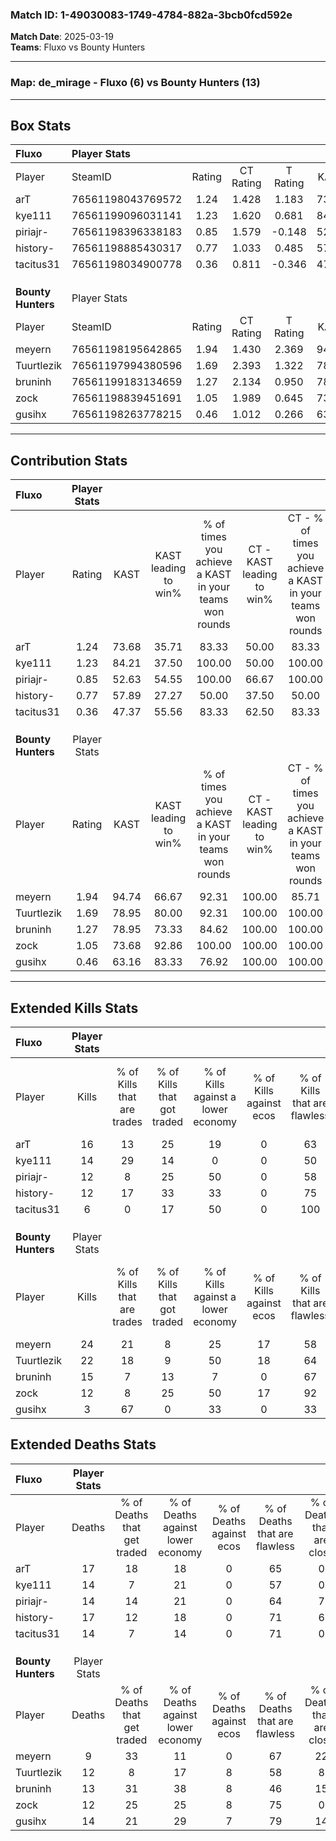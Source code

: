 ### Match ID: 1-49030083-1749-4784-882a-3bcb0fcd592e  
**Match Date**: 2025-03-19  
**Teams**: Fluxo vs Bounty Hunters  

---  

### **Map**: de_mirage - Fluxo (6) vs Bounty Hunters (13)  
---  

## Box Stats  

| **Fluxo**          | Player Stats      |        |           |          |       |       |       |         |        |      |     |
| :- | :- | :-: | :-: | :-: | :-: | :-: | :-: | :-: | :-: | :-: | :-: |
| Player             | SteamID           | Rating | CT Rating | T Rating | KAST  |  ADR  | Kills | Assists | Deaths | K/D  | HS% |
| arT                | 76561198043769572 |  1.24  |   1.428   |  1.183   | 73.68 | 116.2 |  16   |    4    |   17   | 0.94 | 68  |
| kye111             | 76561199096031141 |  1.23  |   1.620   |  0.681   | 84.21 | 91.7  |  14   |    4    |   14   | 1.00 | 57  |
| piriajr-           | 76561198396338183 |  0.85  |   1.579   |  -0.148  | 52.63 | 74.1  |  12   |    2    |   14   | 0.86 | 41  |
| history-           | 76561198885430317 |  0.77  |   1.033   |  0.485   | 57.89 | 67.6  |  12   |    1    |   17   | 0.71 | 50  |
| tacitus31          | 76561198034900778 |  0.36  |   0.811   |  -0.346  | 47.37 | 18.4  |   6   |    2    |   14   | 0.43 | 16  |
|                    |                   |        |           |          |       |       |       |         |        |      |     |
|                    |                   |        |           |          |       |       |       |         |        |      |     |
|                    |                   |        |           |          |       |       |       |         |        |      |     |
| **Bounty Hunters** | Player Stats      |        |           |          |       |       |       |         |        |      |     |
| Player             | SteamID           | Rating | CT Rating | T Rating | KAST  |  ADR  | Kills | Assists | Deaths | K/D  | HS% |
| meyern             | 76561198195642865 |  1.94  |   1.430   |  2.369   | 94.74 | 101.5 |  24   |    4    |   9    | 2.67 | 37  |
| Tuurtlezik         | 76561197994380596 |  1.69  |   2.393   |  1.322   | 78.95 | 114.9 |  22   |    3    |   12   | 1.83 | 54  |
| bruninh            | 76561199183134659 |  1.27  |   2.134   |  0.950   | 78.95 | 89.7  |  15   |    6    |   13   | 1.15 | 80  |
| zock               | 76561198839451691 |  1.05  |   1.989   |  0.645   | 73.68 | 68.5  |  12   |    5    |   12   | 1.00 | 33  |
| gusihx             | 76561198263778215 |  0.46  |   1.012   |  0.266   | 63.16 | 46.4  |   3   |    8    |   14   | 0.21 | 33  |
---  

## Contribution Stats  

| **Fluxo**          | Player Stats |       |                      |                                                        |                           |                                                             |                          |                                                            |
| :- | :-: | :-: | :-: | :-: | :-: | :-: | :-: | :-: |
| Player             |    Rating    | KAST  | KAST leading to win% | % of times you achieve a KAST in your teams won rounds | CT - KAST leading to win% | CT - % of times you achieve a KAST in your teams won rounds | T - KAST leading to win% | T - % of times you achieve a KAST in your teams won rounds |
| arT                |     1.24     | 73.68 |        35.71         |                         83.33                          |           50.00           |                            83.33                            |           0.00           |                            0.00                            |
| kye111             |     1.23     | 84.21 |        37.50         |                         100.00                         |           50.00           |                           100.00                            |           0.00           |                            0.00                            |
| piriajr-           |     0.85     | 52.63 |        54.55         |                         100.00                         |           66.67           |                           100.00                            |           0.00           |                            0.00                            |
| history-           |     0.77     | 57.89 |        27.27         |                         50.00                          |           37.50           |                            50.00                            |           0.00           |                            0.00                            |
| tacitus31          |     0.36     | 47.37 |        55.56         |                         83.33                          |           62.50           |                            83.33                            |           0.00           |                            0.00                            |
|                    |              |       |                      |                                                        |                           |                                                             |                          |                                                            |
|                    |              |       |                      |                                                        |                           |                                                             |                          |                                                            |
|                    |              |       |                      |                                                        |                           |                                                             |                          |                                                            |
| **Bounty Hunters** | Player Stats |       |                      |                                                        |                           |                                                             |                          |                                                            |
| Player             |    Rating    | KAST  | KAST leading to win% | % of times you achieve a KAST in your teams won rounds | CT - KAST leading to win% | CT - % of times you achieve a KAST in your teams won rounds | T - KAST leading to win% | T - % of times you achieve a KAST in your teams won rounds |
| meyern             |     1.94     | 94.74 |        66.67         |                         92.31                          |          100.00           |                            85.71                            |          50.00           |                           100.00                           |
| Tuurtlezik         |     1.69     | 78.95 |        80.00         |                         92.31                          |          100.00           |                           100.00                            |          62.50           |                           83.33                            |
| bruninh            |     1.27     | 78.95 |        73.33         |                         84.62                          |          100.00           |                           100.00                            |          50.00           |                           66.67                            |
| zock               |     1.05     | 73.68 |        92.86         |                         100.00                         |          100.00           |                           100.00                            |          85.71           |                           100.00                           |
| gusihx             |     0.46     | 63.16 |        83.33         |                         76.92                          |          100.00           |                           100.00                            |          60.00           |                           50.00                            |
---  

## Extended Kills Stats  

| **Fluxo**          | Player Stats |                            |                            |                                    |                         |                              |                                 |                                       |                    |           |
| :- | :-: | :-: | :-: | :-: | :-: | :-: | :-: | :-: | :-: | :-: |
| Player             |    Kills     | % of Kills that are trades | % of Kills that got traded | % of Kills against a lower economy | % of Kills against ecos | % of Kills that are flawless | % of Kills that are close duels | % of Kills that are assisted by flash | Pistol Round Kills | AWP Kills |
| arT                |      16      |             13             |             25             |                 19                 |            0            |              63              |               13                |                   6                   |         0          |     0     |
| kye111             |      14      |             29             |             14             |                 0                  |            0            |              50              |               14                |                   0                   |         0          |     1     |
| piriajr-           |      12      |             8              |             25             |                 50                 |            0            |              58              |               17                |                   0                   |         2          |     1     |
| history-           |      12      |             17             |             33             |                 33                 |            0            |              75              |                8                |                   0                   |         5          |     0     |
| tacitus31          |      6       |             0              |             17             |                 50                 |            0            |             100              |                0                |                   0                   |         0          |     0     |
|                    |              |                            |                            |                                    |                         |                              |                                 |                                       |                    |           |
|                    |              |                            |                            |                                    |                         |                              |                                 |                                       |                    |           |
|                    |              |                            |                            |                                    |                         |                              |                                 |                                       |                    |           |
| **Bounty Hunters** | Player Stats |                            |                            |                                    |                         |                              |                                 |                                       |                    |           |
| Player             |    Kills     | % of Kills that are trades | % of Kills that got traded | % of Kills against a lower economy | % of Kills against ecos | % of Kills that are flawless | % of Kills that are close duels | % of Kills that are assisted by flash | Pistol Round Kills | AWP Kills |
| meyern             |      24      |             21             |             8              |                 25                 |           17            |              58              |                0                |                   0                   |         3          |     0     |
| Tuurtlezik         |      22      |             18             |             9              |                 50                 |           18            |              64              |                0                |                   5                   |         0          |     5     |
| bruninh            |      15      |             7              |             13             |                 7                  |            0            |              67              |                7                |                   7                   |         0          |     3     |
| zock               |      12      |             8              |             25             |                 50                 |           17            |              92              |                0                |                   0                   |         4          |     1     |
| gusihx             |      3       |             67             |             0              |                 33                 |            0            |              33              |               33                |                   0                   |         0          |     1     |
## Extended Deaths Stats  

| **Fluxo**          | Player Stats |                             |                                   |                          |                               |                            |                           |               |
| :- | :-: | :-: | :-: | :-: | :-: | :-: | :-: | :-: |
| Player             |    Deaths    | % of Deaths that get traded | % of Deaths against lower economy | % of Deaths against ecos | % of Deaths that are flawless | % of Deaths that are close | % of Deaths while blinded | Deaths to AWP |
| arT                |      17      |             18              |                18                 |            0             |              65               |             0              |             0             |       1       |
| kye111             |      14      |              7              |                21                 |            0             |              57               |             0              |             0             |       2       |
| piriajr-           |      14      |             14              |                21                 |            0             |              64               |             7              |             7             |       1       |
| history-           |      17      |             12              |                18                 |            0             |              71               |             6              |             6             |       2       |
| tacitus31          |      14      |              7              |                14                 |            0             |              71               |             0              |             0             |       1       |
|                    |              |                             |                                   |                          |                               |                            |                           |               |
|                    |              |                             |                                   |                          |                               |                            |                           |               |
|                    |              |                             |                                   |                          |                               |                            |                           |               |
| **Bounty Hunters** | Player Stats |                             |                                   |                          |                               |                            |                           |               |
| Player             |    Deaths    | % of Deaths that get traded | % of Deaths against lower economy | % of Deaths against ecos | % of Deaths that are flawless | % of Deaths that are close | % of Deaths while blinded | Deaths to AWP |
| meyern             |      9       |             33              |                11                 |            0             |              67               |             22             |             0             |       2       |
| Tuurtlezik         |      12      |              8              |                17                 |            8             |              58               |             8              |             0             |       2       |
| bruninh            |      13      |             31              |                38                 |            8             |              46               |             15             |             0             |       0       |
| zock               |      12      |             25              |                25                 |            8             |              75               |             0              |             8             |       1       |
| gusihx             |      14      |             21              |                29                 |            7             |              79               |             14             |             0             |       2       |
